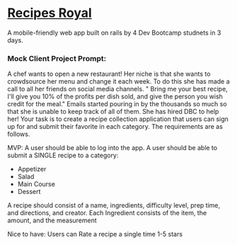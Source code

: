 # [Recipes Royal](https://salty-cliffs-79330.herokuapp.com)
A mobile-friendly web app built on rails by 4 Dev Bootcamp studnets in 3 days.

### Mock Client Project Prompt:

A chef wants to open a new restaurant! Her niche is that she wants to crowdsource her menu and change it each week. To do this she has made a call to all her friends on social media channels. " Bring me your best recipe, I'll give you 10% of the profits per dish sold, and give the person you wish credit for the meal." Emails started pouring in by the thousands so much so that she is unable to keep track of all of them. She has hired DBC to help her! Your task is to create a recipe collection application that users can sign up for and submit their favorite in each category. The requirements are as follows.

MVP:
A user should be able to log into the app.
A user should be able to submit a SINGLE recipe to a category:
* Appetizer
* Salad
* Main Course
* Dessert

A recipe should consist of a name, ingredients, difficulty level, prep time, and directions, and creator.
Each Ingredient consists of the item, the amount, and the measurement

Nice to have:
Users can Rate a recipe a single time 1-5 stars